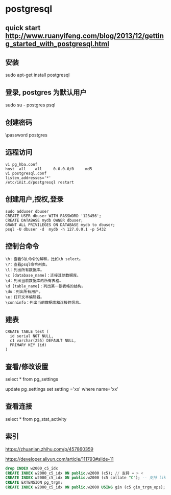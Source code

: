 # postgresql

## quick start http://www.ruanyifeng.com/blog/2013/12/getting_started_with_postgresql.html

## 安装
sudo apt-get install postgresql

## 登录, postgres 为默认用户
sudo su - postgres
psql

## 创建密码
\password postgres

## 远程访问
```
vi pg_hba.conf
host  all    all     0.0.0.0/0     md5
vi postgresql.conf
listen_addresses='*'
/etc/init.d/postgresql restart
```

## 创建用户,授权,登录
```
sudo adduser dbuser
CREATE USER dbuser WITH PASSWORD '123456';
CREATE DATABASE mydb OWNER dbuser;
GRANT ALL PRIVILEGES ON DATABASE mydb to dbuser;
psql -U dbuser -d  mydb -h 127.0.0.1 -p 5432
```

## 控制台命令
```
\h：查看SQL命令的解释，比如\h select。
\?：查看psql命令列表。
\l：列出所有数据库。
\c [database_name]：连接其他数据库。
\d：列出当前数据库的所有表格。
\d [table_name]：列出某一张表格的结构。
\du：列出所有用户。
\e：打开文本编辑器。
\conninfo：列出当前数据库和连接的信息。
```

## 建表
```
CREATE TABLE test (
  id serial NOT NULL,
  c1 varchar(255) DEFAULT NULL,
  PRIMARY KEY (id) 
)
``` 

## 查看/修改设置
select * from pg_settings

update pg_settings set setting ='xx' where name='xx'

## 查看连接
select * from pg_stat_activity

## 索引
https://zhuanlan.zhihu.com/p/457860359

https://developer.aliyun.com/article/111793#slide-11

```sql
drop INDEX w2000_c5_idx
CREATE INDEX w2000_c5_idx ON public.w2000 (c5); // 支持 = > <
CREATE INDEX w2000_c5_idx ON public.w2000 (c5 collate "C"); -- 支持 like 'xxx%'
CREATE EXTENSION pg_trgm;
CREATE INDEX w2000_c5_idx ON public.w2000 USING gin (c5 gin_trgm_ops); -- 支持全文搜索
```
